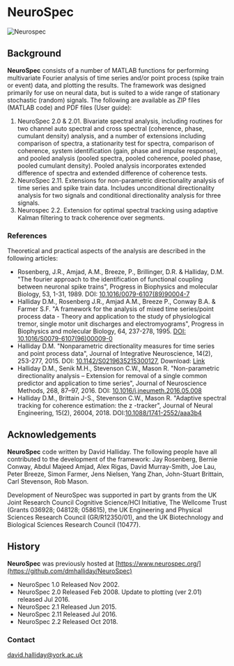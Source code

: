 # NeuroSpec
![Neurospec](https://github.com/dmhalliday/NeuroSpec/assets/54075134/4a5511d9-b482-490c-b237-172fb8d3aacb)

## Background
**NeuroSpec** consists of a number of MATLAB functions for performing multivariate Fourier analysis of time series and/or point process (spike train or event) data, and plotting the results. The framework was designed primarily for use on neural data, but is suited to a wide range of stationary stochastic (random) signals. The following are available as ZIP files (MATLAB code) and PDF files (User guide):
1. NeuroSpec 2.0 & 2.01.  Bivariate spectral analysis, including routines for two channel auto spectral and cross spectral (coherence, phase, cumulant density) analysis, and a number of extensions including comparison of spectra, a stationarity test for spectra, comparison of coherence, system identification (gain, phase and impulse response), and pooled analysis (pooled spectra, pooled coherence, pooled phase, pooled cumulant density). Pooled analysis incorporates extended difference of spectra and extended difference of coherence tests.
2. NeuroSpec 2.11. Extensions for non-parametric directionality analysis of time series and spike train data. Includes unconditional directionality analysis for two signals and conditional directionality analysis for three signals.
3. Neurospec 2.2. Extension for optimal spectral tracking using adaptive Kalman filtering to track coherence over segments.


### References
Theoretical and practical aspects of the analysis are described in the following articles:
- Rosenberg, J.R., Amjad, A.M., Breeze, P., Brillinger, D.R. & Halliday, D.M. "The fourier approach to the identification of functional coupling between neuronal spike trains", Progress in Biophysics and molecular Biology, 53, 1-31, 1989. DOI: [10.1016/0079-6107(89)90004-7](http://dx.doi.org/10.1016/0079-6107(89)90004-7)
- Halliday D.M., Rosenberg J.R., Amjad A.M., Breeze P., Conway B.A. & Farmer S.F. "A framework for the analysis of mixed time series/point process data - Theory and application to the study of physiological tremor, single motor unit discharges and electromyograms", Progress in Biophysics and molecular Biology, 64, 237-278, 1995. [DOI: 10.1016/S0079-6107(96)00009-0](http://dx.doi.org/10.1016/S0079-6107(96)00009-0)
- Halliday D.M. "Nonparametric directionality measures for time series and point process data", Journal of Integrative Neuroscience, 14(2), 253-277, 2015. DOI: [10.1142/S0219635215300127](http://dx.doi.org/10.1142/S0219635215300127), Download: [Link](https://eprints.whiterose.ac.uk/120301/)
- Halliday D.M., Senik M.H., Stevenson C.W., Mason R. "Non-parametric directionality analysis – Extension for removal of a single common predictor and application to time series", Journal of Neuroscience Methods, 268, 87–97, 2016. DOI: [10.1016/j.jneumeth.2016.05.008](http://dx.doi.org/10.1016/j.jneumeth.2016.05.008)
- Halliday D.M., Brittain J-S., Stevenson C.W., Mason R. "Adaptive spectral tracking for coherence estimation: the z -tracker", Journal of Neural Engineering, 15(2), 26004, 2018. DOI:[10.1088/1741-2552/aaa3b4](http://doi.org/10.1088/1741-2552/aaa3b4)

## Acknowledgements
**NeuroSpec** code written by David Halliday. The following people have all contributed to the development of the framework: Jay Rosenberg, Bernie Conway, Abdul Majeed Amjad, Alex Rigas, David Murray-Smith, Joe Lau, Peter Breeze, Simon Farmer, Jens Nielsen, Yang Zhan, John-Stuart Brittain, Carl Stevenson, Rob Mason.

Development of NeuroSpec was supported in part by grants from the UK Joint Research Council Cognitive Science/HCI Initiative, The Wellcome Trust (Grants 036928; 048128; 058615), the UK Engineering and Physical Sciences Research Council (GR/R12350/01), and the UK Biotechnology and Biological Sciences Research Council (10477).

## History
**NeuroSpec** was previously hosted at [https://www.neurospec.org/](https://github.com/dmhalliday/NeuroSpec)
- NeuroSpec 1.0 Released Nov 2002.
- NeuroSpec 2.0 Released Feb 2008. Update to plotting (ver 2.01) released Jul 2016.
- NeuroSpec 2.1 Released Jun 2015.
- NeuroSpec 2.11 Released Jul 2016.
- NeuroSpec 2.2 Released Oct 2018.
### Contact
david.halliday@york.ac.uk

